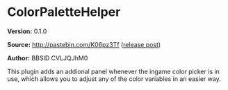 ColorPaletteHelper
======================

**Version:** 0.1.0

**Source:** http://pastebin.com/K06pz3Tf ([release post](http://jbbs.shitaraba.net/bbs/read.cgi/game/55179/1439701267/511))

**Author:** BBSID CVLJQJhM0

This plugin adds an addional panel whenever the ingame color picker is in use, which allows you to adjust any of the color variables in an easier way. 
